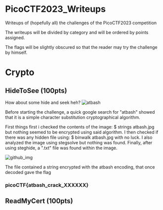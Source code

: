 # PicoCTF2023_Writeups
Writeups of (hopefully all) the challenges of the PicoCTF2023 competition

The writeups will be divided by category and will be ordered by points assigned.

The flags will be slightly obscured so that the reader may try the challenge by himself.

# Crypto

## HideToSee (100pts)
How about some hide and seek heh?
![atbash](https://github.com/Waz3d/PicoCTF2023_Writeups/assets/96386635/cdee59df-a398-40cc-9604-d7401cca46f0)

Before starting the challenge, a quick google search for "atbash" showed that it is a simple character substitution cryptographical algorithm.

First things first i checked the contents of the image:
$ strings atbash.jpg
but nothing seemed to be encrypted using said algorithm.
I then checked if there was any hidden file using:
$ binwalk atbash.jpg
with no luck.
I also analyzed the image using stegsolve but nothing was found.
Finally, after using steghide, a ".txt" file was found within the image.

![github_img](https://github.com/Waz3d/PicoCTF2023_Writeups/assets/96386635/b58735d8-9805-4d22-8774-0d7532698d17)

The file contained a string encrypted with the atbash encoding, that once decoded gave the flag

### picoCTF{atbash_crack_XXXXXX}

## ReadMyCert (100pts)

